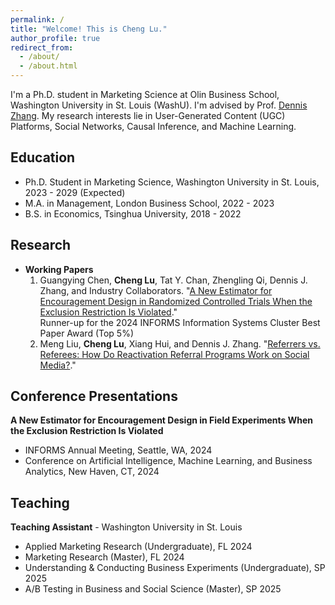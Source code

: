 ```yaml
---
permalink: /
title: "Welcome! This is Cheng Lu."
author_profile: true
redirect_from: 
  - /about/
  - /about.html
---
```


I'm a Ph.D. student in Marketing Science at Olin Business School, Washington University in St. Louis (WashU). I'm advised by Prof. [Dennis Zhang](http://denniszhang.org/). My research interests lie in User-Generated Content (UGC) Platforms, Social Networks, Causal Inference, and Machine Learning.

Education
------
+ Ph.D. Student in Marketing Science, Washington University in St. Louis, 2023 - 2029 (Expected)
+ M.A. in Management, London Business School, 2022 - 2023
+ B.S. in Economics, Tsinghua University, 2018 - 2022

Research
------
+ **Working Papers**
  1. Guangying Chen, **Cheng Lu**, Tat Y. Chan, Zhengling Qi, Dennis J. Zhang, and Industry Collaborators. "[A New Estimator for Encouragement Design in Randomized Controlled Trials When the Exclusion Restriction Is Violated](https://papers.ssrn.com/sol3/papers.cfm?abstract_id=4864490)." <br />
       Runner-up for the 2024 INFORMS Information Systems Cluster Best Paper Award (Top 5%)
  2. Meng Liu, **Cheng Lu**, Xiang Hui, and Dennis J. Zhang. "[Referrers vs. Referees: How Do Reactivation Referral Programs Work on Social Media?](https://papers.ssrn.com/sol3/papers.cfm?abstract_id=5086150)." <br />

Conference Presentations
------
**A New Estimator for Encouragement Design in Field Experiments When the Exclusion Restriction Is Violated**
+ INFORMS Annual Meeting, Seattle, WA, 2024
+ Conference on Artificial Intelligence, Machine Learning, and Business Analytics, New Haven, CT, 2024

Teaching
------
**Teaching Assistant** - Washington University in St. Louis
+ Applied Marketing Research (Undergraduate), FL 2024
+ Marketing Research (Master),  FL 2024
+ Understanding & Conducting Business Experiments (Undergraduate),  SP 2025
+ A/B Testing in Business and Social Science (Master),  SP 2025
